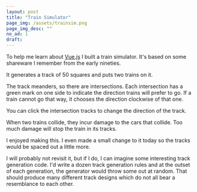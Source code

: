 ```yaml
---
layout: post
title: "Train Simulator"
page_img: /assets/trainsim.png
page_img_desc: ""
no_ad: 1
draft: 
---
```


To help me learn about <a href="https://vuejs.org">Vue.js</a> I built a train simulator. It's based on some shareware I remember from the early nineties.

It generates a track of 50 squares and puts two trains on it.

The track meanders, so there are intersections. Each intersection has a green mark on one side to indicate the direction trains will prefer to go. If a train cannot go that way, it chooses the direction clockwise of that one.

You can click the intersection tracks to change the direction of the track.

When two trains collide, they incur damage to the cars that collide. Too much damage will stop the train in its tracks.

I enjoyed making this. I even made a small change to it today so the tracks would be spaced out a little more.

I will probably not revisit it, but if I do, I can imagine some interesting track generation code. I'd write a dozen track generation rules and at the outset of each generation, the generator would throw some out at random. That should produce many different track designs which do not all bear a resemblance to each other.

<script src="https://vuejs.org/js/vue.js"></script>

<div id="trains">
  <trains :auto-run="true"></trains>
</div>

<script type="text/javascript" src="/trains/app.js"></script>
